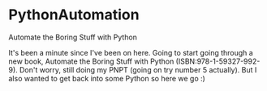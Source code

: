 # PythonAutomation
Automate the Boring Stuff with Python

It's been a minute since I've been on here.  Going to start going through a new book, Automate the Boring Stuff with Python (ISBN:978-1-59327-992-9).  Don't worry, still doing my PNPT (going on try number 5 actually).  But I also wanted to get back into some Python so here we go :)


